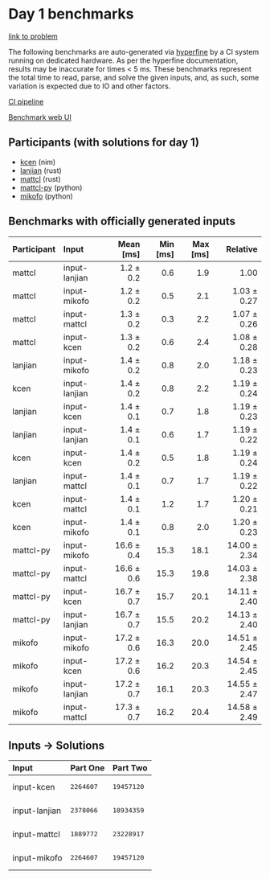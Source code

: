# Day 1 benchmarks

[link to problem](https://adventofcode.com/2024/day/1)

The following benchmarks are auto-generated via
[hyperfine](https://github.com/sharkdp/hyperfine) by a CI system running on
dedicated hardware. As per the hyperfine documentation, results may be
inaccurate for times < 5 ms. These benchmarks represent the total time to read,
parse, and solve the given inputs, and, as such, some variation is expected due
to IO and other factors.

[CI pipeline](http://ci.papercode.net:8080/teams/main/pipelines/aoc2024)

[Benchmark web UI](https://aoc.ancalagon.black)


## Participants (with solutions for day 1)

- [kcen](https://github.com/kcen/aoc2024) (nim)
- [lanjian](https://github.com/lanjian/aoc-2024) (rust)
- [mattcl](https://github.com/mattcl/aoc2024) (rust)
- [mattcl-py](https://github.com/mattcl/aoc2024-py) (python)
- [mikofo](https://github.com/mikofo/aoc2024) (python)


## Benchmarks with officially generated inputs

| Participant | Input | Mean [ms] | Min [ms] | Max [ms] | Relative |
|:---|:---|---:|---:|---:|---:|
| mattcl | input-lanjian | 1.2 ± 0.2 | 0.6 | 1.9 | 1.00 |
| mattcl | input-mikofo | 1.2 ± 0.2 | 0.5 | 2.1 | 1.03 ± 0.27 |
| mattcl | input-mattcl | 1.3 ± 0.2 | 0.3 | 2.2 | 1.07 ± 0.26 |
| mattcl | input-kcen | 1.3 ± 0.2 | 0.6 | 2.4 | 1.08 ± 0.28 |
| lanjian | input-mikofo | 1.4 ± 0.2 | 0.8 | 2.0 | 1.18 ± 0.23 |
| kcen | input-lanjian | 1.4 ± 0.2 | 0.8 | 2.2 | 1.19 ± 0.24 |
| lanjian | input-kcen | 1.4 ± 0.1 | 0.7 | 1.8 | 1.19 ± 0.23 |
| lanjian | input-lanjian | 1.4 ± 0.1 | 0.6 | 1.7 | 1.19 ± 0.22 |
| kcen | input-kcen | 1.4 ± 0.2 | 0.5 | 1.8 | 1.19 ± 0.24 |
| lanjian | input-mattcl | 1.4 ± 0.1 | 0.7 | 1.7 | 1.19 ± 0.22 |
| kcen | input-mattcl | 1.4 ± 0.1 | 1.2 | 1.7 | 1.20 ± 0.21 |
| kcen | input-mikofo | 1.4 ± 0.1 | 0.8 | 2.0 | 1.20 ± 0.23 |
| mattcl-py | input-mikofo | 16.6 ± 0.4 | 15.3 | 18.1 | 14.00 ± 2.34 |
| mattcl-py | input-mattcl | 16.6 ± 0.6 | 15.3 | 19.8 | 14.03 ± 2.38 |
| mattcl-py | input-kcen | 16.7 ± 0.7 | 15.7 | 20.1 | 14.11 ± 2.40 |
| mattcl-py | input-lanjian | 16.7 ± 0.7 | 15.5 | 20.2 | 14.13 ± 2.40 |
| mikofo | input-mikofo | 17.2 ± 0.6 | 16.3 | 20.0 | 14.51 ± 2.45 |
| mikofo | input-kcen | 17.2 ± 0.6 | 16.2 | 20.3 | 14.54 ± 2.45 |
| mikofo | input-lanjian | 17.2 ± 0.7 | 16.1 | 20.3 | 14.55 ± 2.47 |
| mikofo | input-mattcl | 17.3 ± 0.7 | 16.2 | 20.4 | 14.58 ± 2.49 |


## Inputs -> Solutions

| Input | Part One | Part Two |
|:---|:---|:---|
|input-kcen|<pre>2264607</pre>|<pre>19457120</pre>|
|input-lanjian|<pre>2378066</pre>|<pre>18934359</pre>|
|input-mattcl|<pre>1889772</pre>|<pre>23228917</pre>|
|input-mikofo|<pre>2264607</pre>|<pre>19457120</pre>|